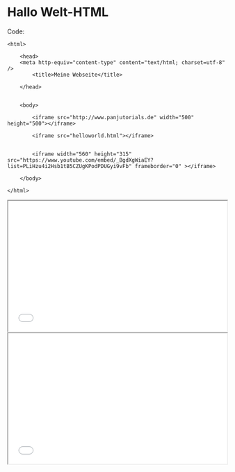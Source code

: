 
# Hallo Welt-HTML

Code:

```16+IFrames
<html>

    <head>
    <meta http-equiv="content-type" content="text/html; charset=utf-8" />
        <title>Meine Webseite</title>
        
    </head>


    <body>
    
        <iframe src="http://www.panjutorials.de" width="500" height="500"></iframe>
        
        <iframe src="helloworld.html"></iframe>
        
        
        <iframe width="560" height="315" src="https://www.youtube.com/embed/_BgdXgWiaEY?list=PLiHzu4i2Hsb1tB5CZUgKPodPDUGyi9vFb" frameborder="0" ></iframe>
        
    </body>

</html>
```




<iframe width="100%" height="300" name="iframe" src="1.16+IFrames.html"></iframe>


<iframe width="100%" height="300" name="iframe" src="01_helloworld"></iframe>


